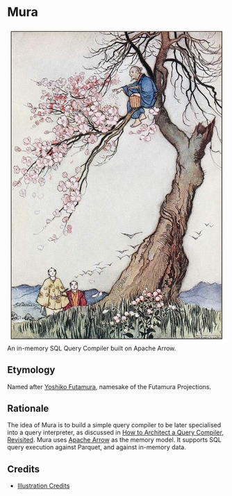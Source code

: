 # Mura
![Mura](./resources/Hanasaka-Jiijii.jpg)
An in-memory SQL Query Compiler built on Apache Arrow.

## Etymology
Named after [Yoshiko Futamura](https://fi.ftmr.info/), namesake of the Futamura Projections.

## Rationale
The idea of Mura is to build a simple query compiler to be later specialised into a query interpreter, as discussed in [How to Architect a Query Compiler, Revisited](https://www.cs.purdue.edu/homes/rompf/papers/tahboub-sigmod18.pdf). Mura uses [Apache Arrow](arrow.apache.org) as the memory model. It supports SQL query execution against Parquet, and against in-memory data.

## Credits 
- [Illustration Credits](https://www.oldbookillustrations.com/illustrations/hana-saka-jiji/)